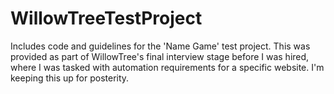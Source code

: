 # WillowTreeTestProject
Includes code and guidelines for the 'Name Game' test project. This was provided as part of WillowTree's final interview stage before I was hired, where I was tasked with automation requirements for a specific website. I'm keeping this up for posterity. 
